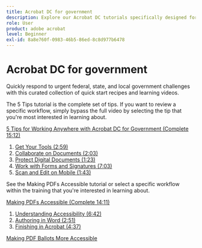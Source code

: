```yaml
---
title: Acrobat DC for government
description: Explore our Acrobat DC tutorials specifically designed for federal, state, and local government
role: User
product: adobe acrobat
level: Beginner
exl-id: 8a8e760f-0983-46b5-86ed-8c8d977b6478
---
```

# Acrobat DC for government

Quickly respond to urgent federal, state, and local government challenges with this curated collection of quick start recipes and learning videos.

The 5 Tips tutorial is the complete set of tips. If you want to review a specific workflow, simply bypass the full video by selecting the tip that you're most interested in learning about.

[5 Tips for Working Anywhere with Acrobat DC for Government (Complete 15:12)](5-tips-for-working-anywhere-with-acrobat-dc-for-government.md) 
1. [Get Your Tools (2:59)](get-your-tools.md)
1. [Collaborate on Documents (2:03)](collaborate-on-documents.md)
1. [Protect Digital Documents (1:23)](protect-digital-documents.md)
1. [Work with Forms and Signatures (7:03)](work-with-forms-and-signatures.md)
1. [Scan and Edit on Mobile (1:43)](scan-and-edit-on-mobile.md)

See the Making PDFs Accessible tutorial or select a specific workflow within the training that you're interested in learning about.

[Making PDFs Accessible (Complete 14:11)](making-pdfs-accessible.md)
1. [Understanding Accessibility (6:42)](understanding-accessibility.md)
1. [Authoring in Word (2:51)](authoring-in-word.md)
1. [Finishing in Acrobat (4:37)](finishing-in-acrobat.md)

[Making PDF Ballots More Accessible](making-pdf-ballots-accessible.md)
